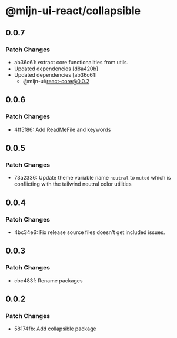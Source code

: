 # @mijn-ui-react/collapsible

## 0.0.7

### Patch Changes

- ab36c61: extract core functionalities from utils.
- Updated dependencies [d8a420b]
- Updated dependencies [ab36c61]
  - @mijn-ui/react-core@0.0.2

## 0.0.6

### Patch Changes

- 4ff5f86: Add ReadMeFile and keywords

## 0.0.5

### Patch Changes

- 73a2336: Update theme variable name `neutral` to `muted` which is conflicting with the tailwind neutral color utilities

## 0.0.4

### Patch Changes

- 4bc34e6: Fix release source files doesn't get included issues.

## 0.0.3

### Patch Changes

- cbc483f: Rename packages

## 0.0.2

### Patch Changes

- 58174fb: Add collapsible package
